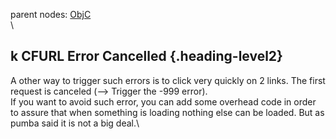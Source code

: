 parent nodes: [ObjC](ObjC.html)\
\

k CFURL Error Cancelled {.heading-level2}
-----------------------

A other way to trigger such errors is to click very quickly on 2 links.
The first request is canceled (--\> Trigger the -999 error).\
 If you want to avoid such error, you can add some overhead code in
order to assure that when something is loading nothing else can be
loaded. But as pumba said it is not a big deal.\


